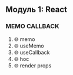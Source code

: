 ## Модуль 1: React

### MEMO CALLBACK

1. 🌐 memo
2. 🌐 useMemo
3. 🌐 useCallback
4. 🌐 hoc
5. 🌐 render props
